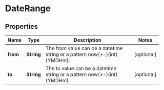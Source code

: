 
# DateRange

## Properties
Name | Type | Description | Notes
------------ | ------------- | ------------- | -------------
**from** | **String** | The from value can be a datetime string or a pattern now(+-)(int)(YMDHm). |  [optional]
**to** | **String** | The to value can be a datetime string or a pattern now(+-)(int)(YMDHm). |  [optional]



